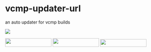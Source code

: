 # vcmp-updater-url
an auto updater for vcmp builds

<img src="https://i.imgur.com/OP25oD0.jpeg">

<a href="https://github.com/MEGAMINDMK/vcmp-updater-url/releases/download/v1.0/vcmpupdaterurl.exe"><img src="https://img.shields.io/github/downloads/MEGAMINDMK/vcmp-updater-url/total.svg?color=tuquoise&label=Downloads&logo=github&logoColor=white&style=for-the-badge" width="150" height="28"></a>
<img src="https://img.shields.io/github/v/release/MEGAMINDMK/vcmp-updater-url?color=blue&label=Latest%20Update&labelColor=black" width="150" height="28">
<img src="https://img.shields.io/badge/license-MIT%20-green" width="150" height="25">
